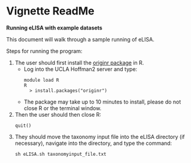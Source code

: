 # Vignette ReadMe

**Running eLISA with example datasets**   

This document will walk through a sample running of eLISA. 

Steps for running the program:  
1) The user should first install the [originr package](https://github.com/ropensci/originr) in R.
   - Log into the UCLA Hoffman2 server and type:
      ```
      module load R
      R
        > install.packages("originr")
       ```
   - The package may take up to 10 minutes to install, please do not close R or the terminal window. 
2) Then the user should then close R:
   ```
   quit()
   ```
3) They should move the taxonomy input file into the eLISA directory (if necessary), navigate into the directory, and type the command:
   ```
   sh eLISA.sh taxonomyinput_file.txt
   ```
